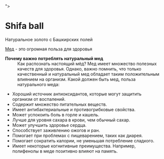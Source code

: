 <!DOCTYPE html>
<html>
  <head>
    <meta charset="utf-8">
  </head>
 <body style="background-image: url(https://n1s1.elle.ru/ff/5d/ae/ff5dae5aee3a567baa0b5d3f4c6c61e2/727x527_1_d1d52dae36dbb41e5f104f55c7f52a3d@940x681_0xc0a839a4_7562002661485513605.jpeg);background-repeat: no-repeat; background-position: top center; background-attachment: fixed">">
    <h1>Shifa ball</h1>
     <!-- Коменты -->
   <!-- Коменты -->
    <p>Натуральное золото  с Башкирских полей</p>
    <p><a href="https://ru.wikipedia.org/wiki/%D0%9C%D1%91%D0%B4" target="_blank">Мед</a> - это огромная польза для здоровья </p>
    <dt><b>Почему важно потреблять натуральный мед</b></dt>
    <dd>Как распознать настоящий мёд? Мед имеет множество полезных качеств для здоровья. Однако, важно помнить, что только качественный и натуральный мед обладает таким положительным влиянием на организм. Какой должен быть мед, польза натурального меда:</dd>
    <ul>
<li>Хороший источник антиоксидантов, которые могут защитить организм от воспалений.</li>
<li>Содержит множество питательных веществ.</li>
<li>Имеет антибактериальные и противогрибковые свойства.</li>
<li>Может успокоить боль в горле и кашель.</li>
<li>Лучше для уровня сахара в крови, чем обычный сахар.</li>
<li>Может улучшить здоровье сердца.</li>
<li>Способствует заживлению ожогов и ран.</li>
<li>Помогает при проблемах с пищеварением, таких как диарея.</li>
<li>Помогает сократить калории, не уменьшая потребление сладкого.</li>
<li>Имеет некоторые когнитивные преимущества. Например, полифенолы в меде позитивно влияют на память.</li>
    </ul>
  </body>
</html>
